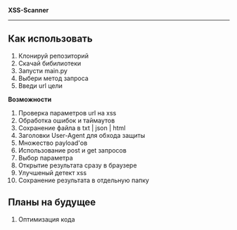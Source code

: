 **XSS-Scanner**
_____

**Как использовать**
---
1. Клонируй репозиторий
2. Скачай бибилиотеки
3. Запусти main.py
4. Выбери метод запроса
5. Введи url цели

**Возможности**
1. Проверка параметров url на xss
2. Обработка ошибок и таймаутов
3. Сохранение файла в txt | json | html
4. Заголовки User-Agent для обхода защиты
5. Множество payload'ов
6. Использование post и get запросов
7. Выбор параметра
8. Открытие результата сразу в браузере
9. Улучшеный детект xss
10. Сохранение результата в отдельную папку

**Планы на будущее**
----
1. Оптимизация кода
